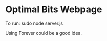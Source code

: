 Optimal Bits Webpage
====================

To run:
    sudo node server.js

Using Forever could be a good idea.
